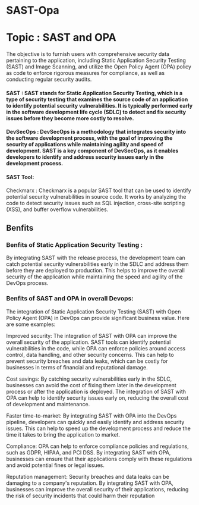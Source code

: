# SAST-Opa

# Topic : SAST and OPA

The objective is to furnish users with comprehensive security data pertaining to the application, including Static Application Security Testing (SAST) and Image Scanning, and utilize the Open Policy Agent (OPA) policy as code to enforce rigorous measures for compliance, as well as conducting regular security audits.

#### SAST : SAST stands for Static Application Security Testing, which is a type of security testing that examines the source code of an application to identify potential security vulnerabilities. It is typically performed early in the software development life cycle (SDLC) to detect and fix security issues before they become more costly to resolve.

#### DevSecOps : DevSecOps is a methodology that integrates security into the software development process, with the goal of improving the security of applications while maintaining agility and speed of development. SAST is a key component of DevSecOps, as it enables developers to identify and address security issues early in the development process.

#### SAST Tool:
Checkmarx : Checkmarx is a popular SAST tool that can be used to identify potential security vulnerabilities in source code. It works by analyzing the code to detect security issues such as SQL injection, cross-site scripting (XSS), and buffer overflow vulnerabilities.

## Benfits
### Benfits of Static Application Security Testing :

By integrating SAST with the release process, the development team can catch potential security vulnerabilities early in the SDLC and address them before they are deployed to production. This helps to improve the overall security of the application while maintaining the speed and agility of the DevOps process.


### Benfits of SAST and OPA in overall Devops:

The integration of Static Application Security Testing (SAST) with Open Policy Agent (OPA) in DevOps can provide significant business value. Here are some examples:

Improved security: The integration of SAST with OPA can improve the overall security of the application. SAST tools can identify potential vulnerabilities in the code, while OPA can enforce policies around access control, data handling, and other security concerns. This can help to prevent security breaches and data leaks, which can be costly for businesses in terms of financial and reputational damage.

Cost savings: By catching security vulnerabilities early in the SDLC, businesses can avoid the cost of fixing them later in the development process or after the application is deployed. The integration of SAST with OPA can help to identify security issues early on, reducing the overall cost of development and maintenance.

Faster time-to-market: By integrating SAST with OPA into the DevOps pipeline, developers can quickly and easily identify and address security issues. This can help to speed up the development process and reduce the time it takes to bring the application to market.

Compliance: OPA can help to enforce compliance policies and regulations, such as GDPR, HIPAA, and PCI DSS. By integrating SAST with OPA, businesses can ensure that their applications comply with these regulations and avoid potential fines or legal issues.

Reputation management: Security breaches and data leaks can be damaging to a company's reputation. By integrating SAST with OPA, businesses can improve the overall security of their applications, reducing the risk of security incidents that could harm their reputation
